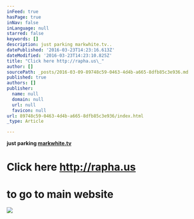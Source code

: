 ```yaml
---
inFeed: true
hasPage: true
inNav: false
inLanguage: null
starred: false
keywords: []
description: just parking markwhite.tv..
datePublished: '2016-03-23T14:23:16.613Z'
dateModified: '2016-03-23T14:23:10.825Z'
title: "Click here http://rapha.us\_"
author: []
sourcePath: _posts/2016-03-09-89748c59-0463-4d4b-a665-8dfb85c3e936.md
published: true
authors: []
publisher:
  name: null
  domain: null
  url: null
  favicon: null
url: 89748c59-0463-4d4b-a665-8dfb85c3e936/index.html
_type: Article

---
```

**just parking  [markwhite.tv][0]**

# Click here [http://rapha.us ][1]

# to go to main website
![](https://the-grid-user-content.s3-us-west-2.amazonaws.com/e03f8d09-1d46-4dab-b990-14732fa3c786.jpg)

[0]: rapha.us
[1]: http://rapha.us/